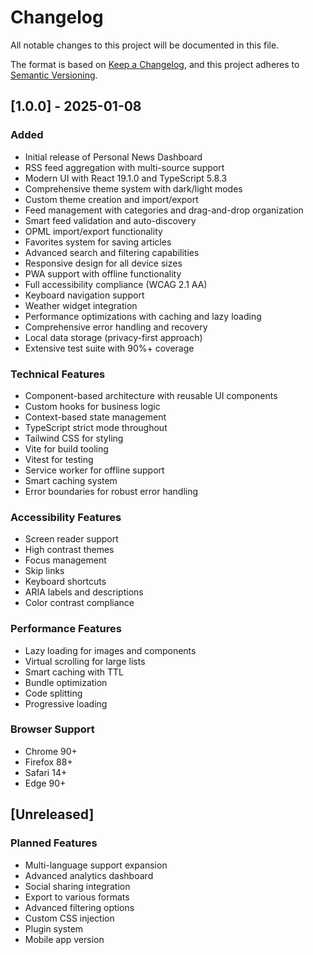 # Changelog

All notable changes to this project will be documented in this file.

The format is based on [Keep a Changelog](https://keepachangelog.com/en/1.0.0/),
and this project adheres to [Semantic Versioning](https://semver.org/spec/v2.0.0.html).

## [1.0.0] - 2025-01-08

### Added

- Initial release of Personal News Dashboard
- RSS feed aggregation with multi-source support
- Modern UI with React 19.1.0 and TypeScript 5.8.3
- Comprehensive theme system with dark/light modes
- Custom theme creation and import/export
- Feed management with categories and drag-and-drop organization
- Smart feed validation and auto-discovery
- OPML import/export functionality
- Favorites system for saving articles
- Advanced search and filtering capabilities
- Responsive design for all device sizes
- PWA support with offline functionality
- Full accessibility compliance (WCAG 2.1 AA)
- Keyboard navigation support
- Weather widget integration
- Performance optimizations with caching and lazy loading
- Comprehensive error handling and recovery
- Local data storage (privacy-first approach)
- Extensive test suite with 90%+ coverage

### Technical Features

- Component-based architecture with reusable UI components
- Custom hooks for business logic
- Context-based state management
- TypeScript strict mode throughout
- Tailwind CSS for styling
- Vite for build tooling
- Vitest for testing
- Service worker for offline support
- Smart caching system
- Error boundaries for robust error handling

### Accessibility Features

- Screen reader support
- High contrast themes
- Focus management
- Skip links
- Keyboard shortcuts
- ARIA labels and descriptions
- Color contrast compliance

### Performance Features

- Lazy loading for images and components
- Virtual scrolling for large lists
- Smart caching with TTL
- Bundle optimization
- Code splitting
- Progressive loading

### Browser Support

- Chrome 90+
- Firefox 88+
- Safari 14+
- Edge 90+

## [Unreleased]

### Planned Features

- Multi-language support expansion
- Advanced analytics dashboard
- Social sharing integration
- Export to various formats
- Advanced filtering options
- Custom CSS injection
- Plugin system
- Mobile app version
